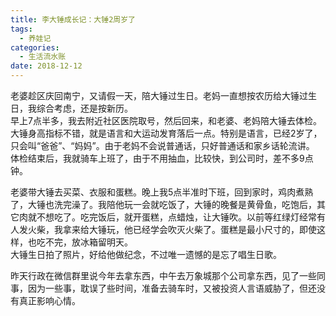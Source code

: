 ```yaml
---
title: 李大锤成长记：大锤2周岁了
tags:
  - 养娃记
categories:
  - 生活流水账
date: 2018-12-12
---
```

老婆趁区庆回南宁，又请假一天，陪大锤过生日。老妈一直想按农历给大锤过生日，我综合考虑，还是按新历。  
早上7点半多，我去附近社区医院取号，然后回来，和老婆、老妈陪大锤去体检。大锤身高指标不错，就是语言和大运动发育落后一点。特别是语言，已经2岁了，只会叫“爸爸”、“妈妈”。由于老妈不会说普通话，只好普通话和家乡话轮流讲。  
体检结束后，我就骑车上班了，由于不用抽血，比较快，到公司时，差不多9点钟。  
<!-- more --> 

老婆带大锤去买菜、衣服和蛋糕。晚上我5点半准时下班，回到家时，鸡肉煮熟了，大锤也洗完澡了。我陪他玩一会就吃饭了，大锤的晚餐是黄骨鱼，吃饱后，其它肉就不想吃了。吃完饭后，就开蛋糕，点蜡烛，让大锤吹。以前等红绿灯经常有人发火柴，我拿来给大锤玩，他已经学会吹灭火柴了。蛋糕是最小尺寸的，即使这样，也吃不完，放冰箱留明天。   
大锤生日拍了照片，好给他做纪念，不过唯一遗憾的是忘了唱生日歌。  

昨天行政在微信群里说今年去拿东西，中午去万象城那个公司拿东西，见了一些同事，因为一些事，耽误了些时间，准备去骑车时，又被投资人言语威胁了，但还没有真正影响心情。  